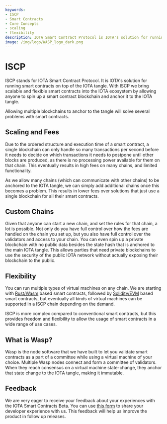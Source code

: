 ```yaml
---
keywords:
- ISCP
- Smart Contracts
- Core Concepts
- scaling
- flexibility
description: IOTA Smart Contract Protocol is IOTA's solution for running smart contracts on top of the IOTA tangle.
image: /img/logo/WASP_logo_dark.png
---
```

# ISCP

ISCP stands for IOTA Smart Contract Protocol. It is IOTA's solution for running smart contracts on top of the IOTA tangle. With ISCP we bring scalable and flexible smart contracts into the IOTA ecosystem by allowing anyone to spin up a smart contract blockchain and anchor it to the IOTA tangle. 

Allowing multiple blockchains to anchor to the tangle will solve several problems with smart contracts.

## Scaling and Fees

Due to the ordered structure and execution time of a smart contract, a single blockchain can only handle so many transactions per second before it needs to decide on which transactions it needs to postpone until other blocks are produced, as there is no processing power available for them on that chain. This eventually results in high fees on many chains, and limited functionality. 

As we allow many chains (which can communicate with other chains) to be anchored to the IOTA tangle, we can simply add additional chains once this becomes a problem. This results in lower fees over solutions that just use a single blockchain for all their smart contracts. 

## Custom Chains

Given that anyone can start a new chain, and set the rules for that chain, a lot is possible. Not only do you have full control over how the fees are handled on the chain you set up, but you also have full control over the validators and access to your chain. You can even spin up a private blockchain with no public data besides the state hash that is anchored to the main IOTA tangle. This allows parties that need private blockchains to use the security of the public IOTA network without actually exposing their blockchain to the public.

## Flexibility

You can run multiple types of virtual machines on any chain. We are starting with 
[Rust/Wasm](https://rustwasm.github.io/docs/book/) based smart contracts, followed by 
[Solidity/EVM](https://docs.soliditylang.org/en/v0.8.6/) based smart contracts, but eventually all kinds of virtual machines can be supported in a ISCP chain depending on the demand. 

ISCP is more complex compared to conventional smart contracts, but this provides freedom and flexibility to allow the usage of smart contracts in a wide range of use cases.

## What is Wasp?

Wasp is the node software that we have built to let you validate smart contracts as a part of a committee while using a virtual machine of your choice. Multiple Wasp nodes connect and form a committee of validators. When they reach consensus on a virtual machine state-change, they anchor that state change to the IOTA tangle, making it immutable. 

## Feedback

We are very eager to receive your feedback about your experiences with the IOTA Smart Contracts Beta. You can use [this form](https://docs.google.com/forms/d/e/1FAIpQLSd4jcmLzCPUNDIijEwGzuWerO23MS0Jmgzszgs-D6_awJUWow/viewform) to share your developer experience with us. This feedback will help us improve the product in follow up releases.
